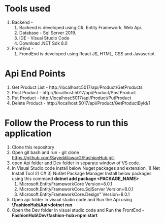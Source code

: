 # Tools used
1) Backend -
   1) Backend is developed using C#, Entity Framework, Web Api.
   2) Database - Sql Server 2019.
   3) IDE - Visual Studio Code
   4) Download .NET Sdk 8.0
2) FrontEnd -
   1) FrondEnd is developed using React JS, HTML, CSS and Javascript.

# Api End Points
1) Get Product List - http://localhost:5017/api/Product/GetProducts
2) Post Product - http://localhost:5017/api/Product/PostProduct
3) Put Product - http://localhost:5017/api/Product/PutProduct
4) Delete Product - http://localhost:5017/api/Product/GetProductById/1

# Follow the Process to run this application
1) Clone this repository
2) Open git bash and run - git clone https://github.com/SayeddilawarG/FashionHub.git.
3) open Api folder and Dev folder in separate window of VS code.
4) In Visual Studio code install below Nuget packages and extension,
    1).Net Install Tool
    2) C#
    3) NuGet Package Manager
Install below packages using this command **dotnet add package <PACKAGE_NAME>**
    1) Microsoft.EntityFrameworkCore Version=8.0.1
    2) Microsoft.EntityFrameworkCore.SqlServer Version=8.0.1
    3) Microsoft.EntityFrameworkCore.Design" Version=8.0.1
5) Open api folder in visual studio code and Run the Api using **<path>\FashionHub\Api>dotnet run**
6) Open the Dev folder in visual studio code and Run the FrontEnd - **FashionHub\Dev\fashion-hub>npm start**


